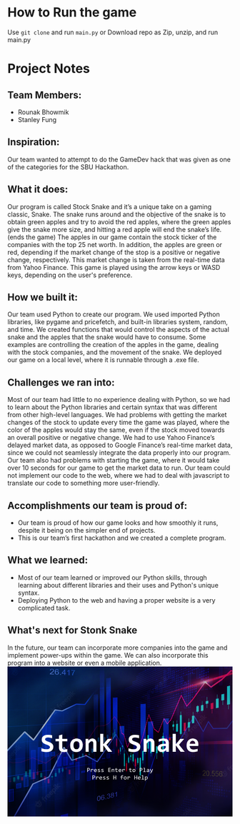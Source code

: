 # How to Run the game
Use `git clone` and run `main.py`
or Download repo as Zip, unzip, and run main.py

# Project Notes

## Team Members:
- Rounak Bhowmik
- Stanley Fung

## Inspiration: 

Our team wanted to attempt to do the GameDev hack that was given as one of the categories for the SBU Hackathon. 
## What it does: 
Our program is called Stock Snake and it’s a unique take on a gaming classic, Snake. The snake runs around and the objective of the snake is to obtain green apples and try to avoid the red apples, where the green apples give the snake more size, and hitting a red apple will end the snake’s life. (ends the game) The apples in our game contain the stock ticker of the companies with the top 25 net worth. In addition, the apples are green or red, depending if the market change of the stop is a positive or negative change, respectively. This market change is taken from the real-time data from Yahoo Finance. This game is played using the arrow keys or WASD keys, depending on the user's preference. 
## How we built it:
Our team used Python to create our program. We used imported Python libraries, like pygame and pricefetch, and built-in libraries system, random, and time. We created functions that would control the aspects of the actual snake and the apples that the snake would have to consume. Some examples are controlling the creation of the apples in the game, dealing with the stock companies, and the movement of the snake. We deployed our game on a local level, where it is runnable through a .exe file.
## Challenges we ran into:
Most of our team had little to no experience dealing with Python, so we had to learn about the Python libraries and certain syntax that was different from other high-level languages. We had problems with getting the market changes of the stock to update every time the game was played, where the color of the apples would stay the same, even if the stock moved towards an overall positive or negative change. We had to use Yahoo Finance’s delayed market data, as opposed to Google Finance’s real-time market data, since we could not seamlessly integrate the data properly into our program. Our team also had problems with starting the game, where it would take over 10 seconds for our game to get the market data to run. Our team could not implement our code to the web, where we had to deal with javascript to translate our code to something more user-friendly.
## Accomplishments our team is proud of:
- Our team is proud of how our game looks and how smoothly it runs, despite it being on the simpler end of projects.
- This is our team’s first hackathon and we created a complete program.

## What we learned:
- Most of our team learned or improved our Python skills, through learning about different libraries and their uses and Python's unique syntax.
- Deploying Python to the web and having a proper website is a very complicated task.

## What's next for Stonk Snake
In the future, our team can incorporate more companies into the game and implement power-ups within the game. We can also incorporate this program into a website or even a mobile application.
![Thumbnail](/thumbnail.png?raw=true "Thumbnail")
